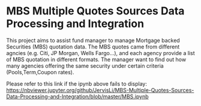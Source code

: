# MBS Multiple Quotes Sources Data Processing and Integration
This project aims to assist fund manager to manage Mortgage backed Securities (MBS) quotation data. The MBS quotes came from different agncies (e.g. Citi, JP Morgan, Wells Fargo...), and each agency provide a list of MBS quotation in different formats. The manager want to find out how many agencies offering the same security under certain criteria (Pools,Term,Coupon rates).

Please refer to this link if the ipynb above fails to display: https://nbviewer.jupyter.org/github/JervisLi/MBS-Multiple-Quotes-Sources-Data-Processing-and-Integration/blob/master/MBS.ipynb
